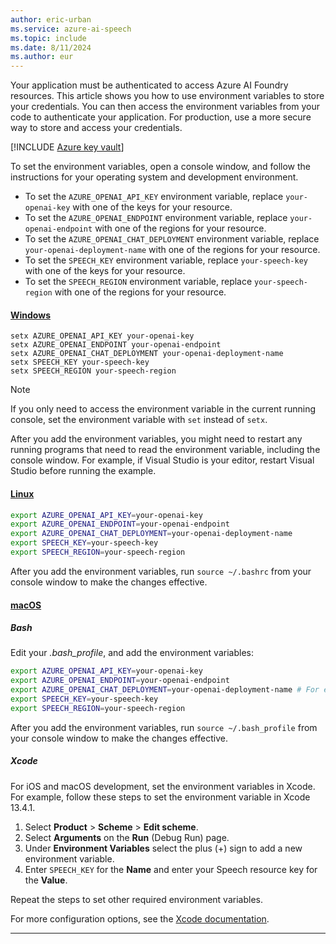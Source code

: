 ```yaml
---
author: eric-urban
ms.service: azure-ai-speech
ms.topic: include
ms.date: 8/11/2024
ms.author: eur
---
```


Your application must be authenticated to access Azure AI Foundry resources. This article shows you how to use environment variables to store your credentials. You can then access the environment variables from your code to authenticate your application. For production, use a more secure way to store and access your credentials. 

[!INCLUDE [Azure key vault](~/reusable-content/ce-skilling/azure/includes/ai-services/security/microsoft-entra-id-akv-expanded.md)]

To set the environment variables, open a console window, and follow the instructions for your operating system and development environment.

- To set the `AZURE_OPENAI_API_KEY` environment variable, replace `your-openai-key` with one of the keys for your resource.
- To set the `AZURE_OPENAI_ENDPOINT` environment variable, replace `your-openai-endpoint` with one of the regions for your resource.
- To set the `AZURE_OPENAI_CHAT_DEPLOYMENT` environment variable, replace `your-openai-deployment-name` with one of the regions for your resource.
- To set the `SPEECH_KEY` environment variable, replace `your-speech-key` with one of the keys for your resource.
- To set the `SPEECH_REGION` environment variable, replace `your-speech-region` with one of the regions for your resource.

#### [Windows](#tab/windows)

```console
setx AZURE_OPENAI_API_KEY your-openai-key
setx AZURE_OPENAI_ENDPOINT your-openai-endpoint
setx AZURE_OPENAI_CHAT_DEPLOYMENT your-openai-deployment-name
setx SPEECH_KEY your-speech-key
setx SPEECH_REGION your-speech-region
```

> [!NOTE]
> If you only need to access the environment variable in the current running console, set the environment variable with `set` instead of `setx`.

After you add the environment variables, you might need to restart any running programs that need to read the environment variable, including the console window. For example, if Visual Studio is your editor, restart Visual Studio before running the example.

#### [Linux](#tab/linux)

```bash
export AZURE_OPENAI_API_KEY=your-openai-key
export AZURE_OPENAI_ENDPOINT=your-openai-endpoint
export AZURE_OPENAI_CHAT_DEPLOYMENT=your-openai-deployment-name
export SPEECH_KEY=your-speech-key
export SPEECH_REGION=your-speech-region
```

After you add the environment variables, run `source ~/.bashrc` from your console window to make the changes effective.

#### [macOS](#tab/macos)
##### Bash

Edit your *.bash_profile*, and add the environment variables:

```bash
export AZURE_OPENAI_API_KEY=your-openai-key
export AZURE_OPENAI_ENDPOINT=your-openai-endpoint
export AZURE_OPENAI_CHAT_DEPLOYMENT=your-openai-deployment-name # For example, "gpt-4o-mini"
export SPEECH_KEY=your-speech-key
export SPEECH_REGION=your-speech-region
```

After you add the environment variables, run `source ~/.bash_profile` from your console window to make the changes effective.

##### Xcode

For iOS and macOS development, set the environment variables in Xcode. For example, follow these steps to set the environment variable in Xcode 13.4.1.

1. Select **Product** > **Scheme** > **Edit scheme**.
1. Select **Arguments** on the **Run** (Debug Run) page.
1. Under **Environment Variables** select the plus (+) sign to add a new environment variable.
1. Enter `SPEECH_KEY` for the **Name** and enter your Speech resource key for the **Value**.

Repeat the steps to set other required environment variables.

For more configuration options, see the [Xcode documentation](https://help.apple.com/xcode/#/dev745c5c974).
***
